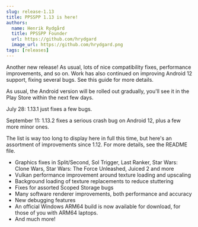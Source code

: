 ```yaml
---
slug: release-1.13
title: PPSSPP 1.13 is here!
authors:
  name: Henrik Rydgård
  title: PPSSPP Founder
  url: https://github.com/hrydgard
  image_url: https://github.com/hrydgard.png
tags: [releases]
---
```


Another new release! As usual, lots of nice compatibility fixes, performance improvements, and so on. Work has also continued on improving Android 12 support, fixing several bugs. See this guide for more details.

As usual, the Android version will be rolled out gradually, you'll see it in the Play Store within the next few days.

July 28: 1.13.1 just fixes a few bugs.

September 11: 1.13.2 fixes a serious crash bug on Android 12, plus a few more minor ones.

The list is way too long to display here in full this time, but here's an assortment of improvements since 1.12. For more details, see the README file.

* Graphics fixes in Split/Second, Sol Trigger, Last Ranker, Star Wars: Clone Wars, Star Wars: The Force Unleashed, Juiced 2 and more
* Vulkan performance improvement around texture loading and upscaling
* Background loading of texture replacements to reduce stuttering
* Fixes for assorted Scoped Storage bugs
* Many software renderer improvements, both performance and accuracy
* New debugging features
* An official Windows ARM64 build is now available for download, for those of you with ARM64 laptops.
* And much more!
